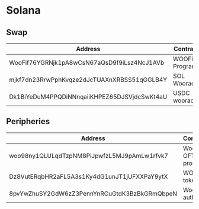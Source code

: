 # Solana

## Swap

<table><thead><tr><th width="463">Address</th><th>Contract</th></tr></thead><tbody><tr><td>WooFif76YGRNjk1pA8wCsN67aQsD9f9iLsz4NcJ1AVb</td><td>WOOFi Program</td></tr><tr><td>mjkf7dn23RrwPphKvqze2dJcTUAXnXRBSS51qGGLB4Y</td><td>SOL Wooracle</td></tr><tr><td>Dk1BiYeDuM4PPQDiNNnqaiiKHPEZ65DJSVjdcSwKt4aU</td><td>USDC wooracle</td></tr></tbody></table>

## Peripheries

<table><thead><tr><th width="472">Address</th><th>Contract</th></tr></thead><tbody><tr><td>woo98ny1QLULqdTzpNM8PiJpwfzL5MJ9pAmLw1rfvk7</td><td>Woo OFT program</td></tr><tr><td>Dz8VutERqbHR2aFL5A3s1Ky4dG1unJT1jUFXXPaY9ytX</td><td>WOO token</td></tr><tr><td>8pvYwZhuSY2GdW6zZ3PennYnRCuGtdK3BzBkGRmQbpeN</td><td>Woo authority</td></tr></tbody></table>
